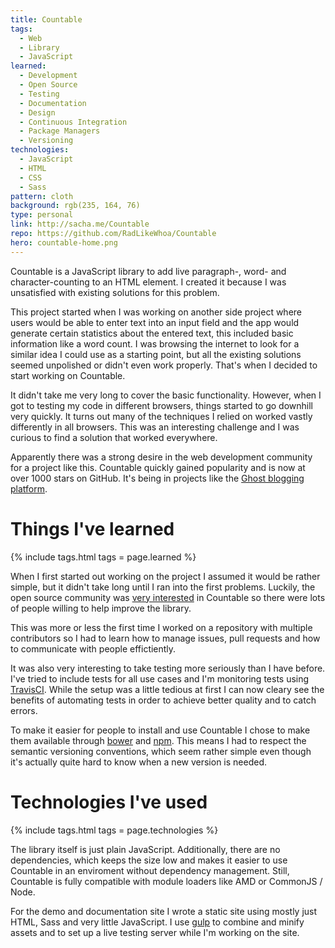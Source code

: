 ```yaml
---
title: Countable
tags:
  - Web
  - Library
  - JavaScript
learned:
  - Development
  - Open Source
  - Testing
  - Documentation
  - Design
  - Continuous Integration
  - Package Managers
  - Versioning
technologies:
  - JavaScript
  - HTML
  - CSS
  - Sass
pattern: cloth
background: rgb(235, 164, 76)
type: personal
link: http://sacha.me/Countable
repo: https://github.com/RadLikeWhoa/Countable
hero: countable-home.png
---
```


Countable is a JavaScript library to add live paragraph-, word- and character-counting to an HTML element. I created it because I was unsatisfied with existing solutions for this problem.

This project started when I was working on another side project where users would be able to enter text into an input field and the app would generate certain statistics about the entered text, this included basic information like a word count. I was browsing the internet to look for a similar idea I could use as a starting point, but all the existing solutions seemed unpolished or didn't even work properly. That's when I decided to start working on Countable.

It didn't take me very long to cover the basic functionality. However, when I got to testing my code in different browsers, things started to go downhill very quickly. It turns out many of the techniques I relied on worked vastly differently in all browsers. This was an interesting challenge and I was curious to find a solution that worked everywhere.

Apparently there was a strong desire in the web development community for a project like this. Countable quickly gained popularity and is now at over 1000 stars on GitHub. It's being in projects like the [Ghost blogging platform](https://ghost.org).

# Things I've learned

{% include tags.html tags = page.learned %}

When I first started out working on the project I assumed it would be rather simple, but it didn't take long until I ran into the first problems. Luckily, the open source community was [very interested](https://github.com/RadLikeWhoa/Countable/pulls?q=is%3Apr+is%3Aclosed) in Countable so there were lots of people willing to help improve the library.

This was more or less the first time I worked on a repository with multiple contributors so I had to learn how to manage issues, pull requests and how to communicate with people effictiently.

It was also very interesting to take testing more seriously than I have before. I've tried to include tests for all use cases and I'm monitoring tests using [TravisCI](http://travis-ci.org). While the setup was a little tedious at first I can now cleary see the benefits of automating tests in order to achieve better quality and to catch errors.

To make it easier for people to install and use Countable I chose to make them available through [bower](http://bower.io) and [npm](https://npmjs.com). This means I had to respect the semantic versioning conventions, which seem rather simple even though it's actually quite hard to know when a new version is needed.

# Technologies I've used

{% include tags.html tags = page.technologies %}

The library itself is just plain JavaScript. Additionally, there are no dependencies, which keeps the size low and makes it easier to use Countable in an enviroment without dependency management. Still, Countable is fully compatible with module loaders like AMD or CommonJS / Node.

For the demo and documentation site I wrote a static site using mostly just HTML, Sass and very little JavaScript. I use [gulp](http://gulpjs.com) to combine and minify assets and to set up a live testing server while I'm working on the site.
